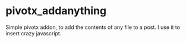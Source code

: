 pivotx_addanything
==================

Simple pivotx addon, to add the contents of any file to a post. I use it to insert crazy javascript.
